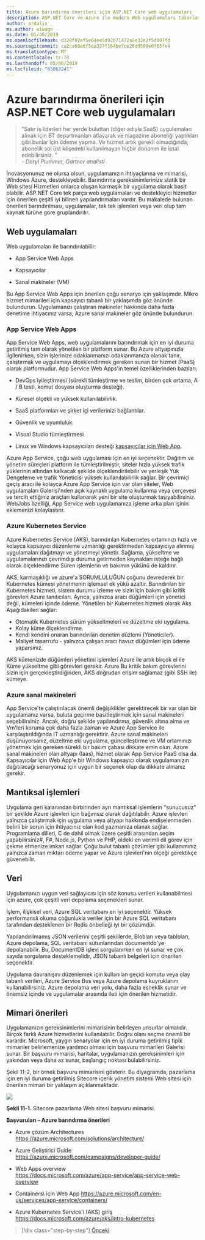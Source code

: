 ```yaml
---
title: Azure barındırma önerileri için ASP.NET Core web uygulamaları
description: ASP.NET Core ve Azure ile modern Web uygulamaları tasarlama | Azure barındırma önerileri ASP.NET web uygulamaları için
author: ardalis
ms.author: wiwagn
ms.date: 01/30/2019
ms.openlocfilehash: d328f92ef5e64ee5d92b71472a5e32e2f5d007fd
ms.sourcegitcommit: ca2ca60e6f5ea327f164be7ce26d9599e0f85fe4
ms.translationtype: MT
ms.contentlocale: tr-TR
ms.lasthandoff: 05/06/2019
ms.locfileid: "65063241"
---
```

# <a name="azure-hosting-recommendations-for-aspnet-core-web-apps"></a>Azure barındırma önerileri için ASP.NET Core web uygulamaları

> "Satır iş liderleri her yerde buluttan (diğer adıyla SaaS) uygulamaları almak için BT departmanları atlayarak ve magazine aboneliği yaptıkları gibi bunlar için ödeme yapma. Ve hizmet artık gerekli olmadığında, abonelik sol üst köşedeki kullanılmayan hiçbir donanım ile iptal edebilirsiniz. "  
> _\- Daryl Plummer, Gartner analisti_

İnovasyonunuz ne olursa olsun, uygulamanızın ihtiyaçlarına ve mimarisi, Windows Azure, destekleyebilir. Barındırma gereksinimlerinize statik bir Web sitesi Hizmetleri onlarca oluşan karmaşık bir uygulama olarak basit olabilir. ASP.NET Core tek parça web uygulamaları ve destekleyici hizmetler için önerilen çeşitli iyi bilinen yapılandırmaları vardır. Bu makalede bulunan önerileri barındırılması, uygulamalar, tek tek işlemleri veya veri olup tam kaynak türüne göre gruplandırılır.

## <a name="web-applications"></a>Web uygulamaları

Web uygulamaları ile barındırılabilir:

- App Service Web Apps

- Kapsayıcılar

- Sanal makineler (VM)

Bu App Service Web Apps için önerilen çoğu senaryo için yaklaşımdır. Mikro hizmet mimarileri için kapsayıcı tabanlı bir yaklaşımda göz önünde bulundurun. Uygulamanızı çalıştıran makineler hakkında daha fazla denetime ihtiyacınız varsa, Azure sanal makineler göz önünde bulundurun.

### <a name="app-service-web-apps"></a>App Service Web Apps

App Service Web Apps, web uygulamalarını barındırmak için en iyi duruma getirilmiş tam olarak yönetilen bir platform sunar. Bu Azure altyapınızla ilgilenirken, sizin işlerinize odaklanmanızı odaklanmanıza olanak tanır, çalıştırmak ve uygulamayı ölçeklendirmek gereken sunan bir hizmet (PaaS) olarak platformudur. App Service Web Apps'in temel özelliklerinden bazıları:

- DevOps iyileştirmesi (sürekli tümleştirme ve teslim, birden çok ortama, A / B testi, komut dosyası oluşturma desteği).

- Küresel ölçekli ve yüksek kullanılabilirlik.

- SaaS platformları ve şirket içi verilerinizi bağlantılar.

- Güvenlik ve uyumluluk.

- Visual Studio tümleştirmesi.

- Linux ve Windows kapsayıcıları desteği [kapsayıcılar için Web App](https://azure.microsoft.com/en-us/services/app-service/containers/).

Azure App Service, çoğu web uygulaması için en iyi seçenektir. Dağıtım ve yönetim süreçleri platform ile tümleştirilmiştir, siteler hızla yüksek trafik yüklerinin altından kalkacak şekilde ölçeklendirilebilir ve yerleşik Yük Dengeleme ve trafik Yöneticisi yüksek kullanılabilirlik sağlar. Bir çevrimiçi geçiş aracı ile kolayca Azure App Service için var olan siteler, Web uygulamaları Galerisi'nden açık kaynaklı uygulama kullanma veya çerçevesi ve tercih ettiğiniz araçları kullanarak yeni bir site oluşturmak taşıyabilirsiniz. WebJobs özelliği, App Service web uygulamanıza işleme arka plan işinin eklemenizi kolaylaştırır.

### <a name="azure-kubernetes-service"></a>Azure Kubernetes Service

Azure Kubernetes Service (AKS), barındırılan Kubernetes ortamınızı hızla ve kolayca kapsayıcı düzenleme uzmanlığı gerektirmeden kapsayıcıya alınmış uygulamaları dağıtmayı ve yönetmeyi yönetir. Sağlama, yükseltme ve uygulamalarınızı çevrimdışı duruma getirmeden kaynakları isteğe bağlı olarak ölçeklendirme Süren işlemlerin ve bakımın yükünü de kaldırır.

AKS, karmaşıklığı ve azure'a SORUMLULUĞUN çoğunu devrederek bir Kubernetes kümesi yönetmenin işlemsel ek yükü azaltır. Barındırılan bir Kubernetes hizmeti, sistem durumu izleme ve sizin için bakım gibi kritik görevleri Azure tanıtıcıları. Ayrıca, yalnızca aracı düğümleri için yönetici değil, kümeleri içinde ödeme. Yönetilen bir Kubernetes hizmeti olarak Aks Aşağıdakileri sağlar:

- Otomatik Kubernetes sürüm yükseltmeleri ve düzeltme eki uygulama.
- Kolay küme ölçeklendirme.
- Kendi kendini onaran barındırılan denetim düzlemi (Yöneticiler).
- Maliyet tasarrufu - yalnızca çalışan aracı havuz düğümleri için ödeme yaparsınız.

AKS kümenizde düğümleri yönetimi işlemleri Azure ile artık birçok el ile Küme yükseltme gibi görevleri gerekir. Azure Bu kritik bakım görevlerini sizin için gerçekleştirdiğinden, AKS doğrudan erişim sağlamaz (gibi SSH ile) kümeye.

### <a name="azure-virtual-machines"></a>Azure sanal makineleri

App Service'te çalıştırılacak önemli değişiklikler gerektirecek bir var olan bir uygulamanız varsa, buluta geçirme basitleştirmek için sanal makineleri seçebilirsiniz. Ancak, doğru şekilde yapılandırma, güvenlik altına alma ve Vm'leri koruma çok daha fazla zaman ve Azure App Service ile karşılaştırıldığında IT uzmanlığı gerektirir. Azure sanal makineleri düşünüyorsanız, düzeltme eki uygulama, güncelleştirme ve VM ortamınızı yönetmek için gereken sürekli bir bakım çabası dikkate emin olun. Azure sanal makineleri olan altyapı (Iaas), hizmet olarak App Service PaaS olsa da. Kapsayıcılar için Web App'e bir Windows kapsayıcı olarak uygulamanızın dağıtılacağı senaryonuz için uygun bir seçenek olup da dikkate almanız gerekir.

## <a name="logical-processes"></a>Mantıksal işlemleri

Uygulama geri kalanından birbirinden ayrı mantıksal işlemlerin "sunucusuz" bir şekilde Azure işlevleri için bağımsız olarak dağıtılabilir. Azure işlevleri yalnızca çalıştırmak için uygulama veya altyapı hakkında endişelenmeden belirli bir sorun için ihtiyacınız olan kod yazmanıza olanak sağlar. Programlama dilleri, C de dahil olmak üzere çeşitli arasından seçim yapabilirsiniz\#, F\#, Node.js, Python ve PHP, eldeki en verimli dil görev için çekme etmenize imkan sağlar. Çoğu bulut tabanlı çözümler gibi kullanımınız yalnızca zaman miktarı ödeme yapar ve Azure işlevleri'nin ölçeği gerektikçe güvenebilir.

## <a name="data"></a>Veri

Uygulamanızı uygun veri sağlayıcısı için söz konusu verileri kullanabilmesi için azure, çok çeşitli veri depolama seçenekleri sunar.

İşlem, ilişkisel veri, Azure SQL veritabanı en iyi seçenektir. Yüksek performanslı okuma çoğunlukla veriler için bir Azure SQL veritabanı tarafından desteklenen bir Redis önbelleği iyi bir çözümdür.

Yapılandırılmamış JSON verilerini çeşitli şekillerde, Blobları veya tabloları, Azure depolama, SQL veritabanı sütunlarından documentdb'ye depolanabilir. Bu, DocumentDB işlevi sorgulanırken en iyi sunar ve çok sayıda sorgulama desteklemelidir, JSON tabanlı belgeleri için önerilen seçenektir.

Uygulama davranışını düzenlemek için kullanılan geçici komutu veya olay tabanlı verileri, Azure Service Bus veya Azure depolama kuyruklarını kullanabilirsiniz. Azure depolama veri yolu, daha fazla esneklik sunar ve önemsiz içinde ve uygulamalar arasında ileti için önerilen hizmetidir.

## <a name="architecture-recommendations"></a>Mimari önerileri

Uygulamanızın gereksinimlerini mimarisinin belirleyen unsurlar olmalıdır. Birçok farklı Azure hizmetlerini kullanılabilir. Doğru olanı seçme önemli bir karardır. Microsoft, yaygın senaryolar için en iyi duruma getirilmiş tipik mimariler belirlemenize yardımcı olması için başvuru mimarileri Galerisi sunar. Bir başvuru mimarisi, haritalar, uygulamanızın gereksinimleri için yakından veya daha az sunar, başlangıç noktası bulabilirsiniz.

Şekil 11-2, bir örnek başvuru mimarisini gösterir. Bu diyagramda, pazarlama için en iyi duruma getirilmiş Sitecore içerik yönetim sistemi Web sitesi için önerilen mimari bir yaklaşım açıklanmaktadır.

![](./media/image11-2.png)

**Şekil 11-1.** Sitecore pazarlama Web sitesi başvuru mimarisi.

**Başvuruları – Azure barındırma önerileri**

- Azure çözüm Architectures\
  <https://azure.microsoft.com/solutions/architecture/>

- Azure Geliştirici Guide\
  <https://azure.microsoft.com/campaigns/developer-guide/>

- Web Apps overview\
  <https://docs.microsoft.com/azure/app-service/app-service-web-overview>

- Containers\ için Web App
  <https://azure.microsoft.com/en-us/services/app-service/containers/>

- Azure Kubernetes Service'i (AKS) giriş \
  <https://docs.microsoft.com/azure/aks/intro-kubernetes>

>[!div class="step-by-step"]
>[Önceki](development-process-for-azure.md)